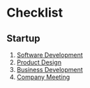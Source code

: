 # Checklist

## Startup

1. [Software Development](software_development.md)
2. [Product Design](product_design.md)
3. [Business Development](business_development.md)
4. [Company Meeting](company_meeting.md)

